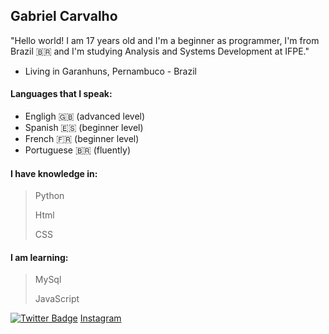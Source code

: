 ## **Gabriel Carvalho**

"Hello world! I am 17 years old and I'm  a beginner as programmer, I'm from Brazil 🇧🇷 and I'm studying Analysis and Systems Development at IFPE."


- Living in Garanhuns, Pernambuco - Brazil

#### Languages that I speak:
 - Engligh 🇬🇧 (advanced level)
- Spanish 🇪🇸 (beginner level)
- French 🇫🇷 (beginner level)
- Portuguese 🇧🇷 (fluently)

#### I have knowledge in:

>Python
>
>Html
>
>CSS

#### I am learning:
>MySql
>
>JavaScript


[![Twitter Badge](https://img.shields.io/badge/-@iamgabc-6633cc?style=flat-square&labelColor=6633cc&logo=twitter&logoColor=white&link=https://twitter.com/Gabriel_01p)](https://twitter.com/dieegosf) 
[Instagram](https://www.instagram.com/iamgabc/)
